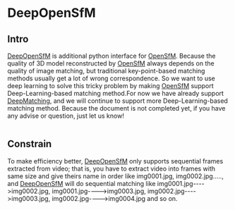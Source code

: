 # DeepOpenSfM

## Intro
<p>
<a href="https://github.com/fuenwang/DeepOpenSfM">DeepOpenSfM</a> is additional python interface for 
<a href="https://github.com/mapillary/OpenSfM">OpenSfM</a>. Because the quality of 3D 
model reconstructed by <a href="https://github.com/mapillary/OpenSfM">OpenSfM</a> always depends on the quality of image matching, but traditional key-point-based matching methods usually get a lot of wrong correspondence. So we want to use deep learning to solve this tricky problem by making 
<a href="https://github.com/mapillary/OpenSfM">OpenSfM</a> support Deep-Learning-based matching method.For now we have already support 
<a href="http://lear.inrialpes.fr/src/deepmatching/">DeepMatching</a>, and we will continue to support 
more Deep-Learning-based matching method. Because the document is not completed yet, if you have any advise or question, just let us know!
</p>
<p align="center">
  <img href="DeepOpenSfM/demo_img/demo2.png"></img>
</p>

## Constrain
<p>
To make efficiency better, <a href="https://github.com/fuenwang/DeepOpenSfM">DeepOpenSfM</a> only supports sequential frames extracted 
from video; that is, you have to extract video into frames with same size and give theirs name in order like img0001.jpg, 
img0002.jpg....., and <a href="https://github.com/fuenwang/DeepOpenSfM">DeepOpenSfM</a> will do sequential matching like 
img0001.jpg---->img0002.jpg, img0001.jpg---->img0003.jpg, img0002.jpg---->img0003.jpg, img0002.jpg---->img0004.jpg and so on.
</p>
